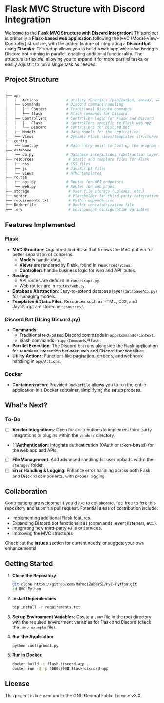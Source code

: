 # Flask MVC Structure with Discord Integration

Welcome to the **Flask MVC Structure with Discord Integration**! This project is primarily a **Flask-based web application** following the MVC (Model-View-Controller) structure, with the added feature of integrating a **Discord bot** using **Disnake**. This setup allows you to build a web app while also having a Discord bot running in parallel, enabling additional functionality. The structure is flexible, allowing you to expand it for more parallel tasks, or easily adjust it to run a single task as needed.



## Project Structure

```bash
.
├── app
│   ├── Actions             # Utility functions (pagination, embeds, webhook handling, etc.)
│   ├── Commands            # Discord command handling
│   │   ├── Context         # Traditional Discord commands
│   │   └── Slash           # Slash commands for Discord
│   ├── Controllers         # Controller logic for Flask and Discord
│   │   ├── Flask           # Controllers specific to Flask web app
│   │   └── Discord         # Controllers for Discord bot
│   ├── Models              # Data models for the application
│   └── Views               # Dynamic Flask views/templates structures
├── config
│   └── boot.py             # Main entry point to boot up the program (Flask + Discord)
├── database
│   └── db.py               # Database interactions (abstraction layer)
├── resources                # Static and template files for Flask
│   ├── css                 # CSS files
│   ├── js                  # JavaScript files
│   └── views               # HTML templates
├── routes
│   ├── api.py              # Routes for API endpoints
│   └── web.py              # Routes for web pages
├── storage                  # User file storage (uploads, etc.)
├── vendor                   # Placeholder for third-party integrations (collaborations welcome)
├── requirements.txt         # Python dependencies
├── Dockerfile               # Docker containerization file
└── .env                     # Environment configuration variables
```

## Features Implemented

### Flask
- **MVC Structure**: Organized codebase that follows the MVC pattern for better separation of concerns:
  - **Models** handle data.
  - **Views** are rendered by Flask, found in `resources/views`.
  - **Controllers** handle business logic for web and API routes.
- **Routing**: 
  - API routes are defined in `routes/api.py`.
  - Web routes are in `routes/web.py`.
- **Database Abstraction**: Easy-to-extend database layer (`database/db.py`) for managing models.
- **Templates & Static Files**: Resources such as HTML, CSS, and JavaScript are stored in `resources/`.

### Discord Bot (Using Discord.py)
- **Commands**: 
  - Traditional text-based Discord commands in `app/Commands/Context`.
  - Slash commands in `app/Commands/Slash`.
- **Parallel Execution**: The Discord bot runs alongside the Flask application for seamless interaction between web and Discord functionalities.
- **Utility Actions**: Functions like pagination, embeds, and webhook handling in `app/Actions`.

### Docker
- **Containerization**: Provided `Dockerfile` allows you to run the entire application in a Docker container, simplifying the setup process.

## What's Next?

### To-Do
- [ ] **Vendor Integrations**: Open for contributions to implement third-party integrations or plugins within the `vendor/` directory.
- [ ]**Authentication**: Integrate authentication (OAuth or token-based) for the web app and APIs.
- [ ] **File Management**: Add advanced handling for user uploads within the `storage/` folder.
- [ ] **Error Handling & Logging**: Enhance error handling across both Flask and Discord components, with proper logging.

## Collaboration

Contributions are welcome! If you'd like to collaborate, feel free to fork this repository and submit a pull request. Potential areas of contribution include:
- Implementing additional Flask features.
- Expanding Discord bot functionalities (commands, event listeners, etc.).
- Integrating new third-party APIs or services.
- Improving the MVC structures
  
Check out the **issues** section for current needs, or suggest your own enhancements!

## Getting Started

1. **Clone the Repository**:
   ```bash
   git clone https://github.com/MahediZaber51/MVC-Python.git
   cd MVC-Python
   ```

2. **Install Dependencies**:
   ```bash
   pip install -r requirements.txt
   ```

3. **Set up Environment Variables**:
   Create a `.env` file in the root directory with the required environment variables for Flask and Discord (check the `.env-example` file).

4. **Run the Application**:
   ```bash
   python config/boot.py
   ```

5. **Run in Docker**:
   ```bash
   docker build -t flask-discord-app .
   docker run -d -p 5000:5000 flask-discord-app
   ```

## License

This project is licensed under the GNU General Public License v3.0.
